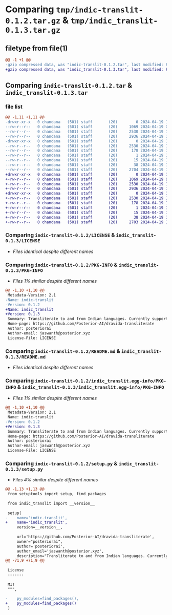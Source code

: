 # Comparing `tmp/indic-translit-0.1.2.tar.gz` & `tmp/indic_translit-0.1.3.tar.gz`

## filetype from file(1)

```diff
@@ -1 +1 @@
-gzip compressed data, was "indic-translit-0.1.2.tar", last modified: Fri Apr 19 13:59:07 2024, max compression
+gzip compressed data, was "indic_translit-0.1.3.tar", last modified: Fri Apr 19 14:31:47 2024, max compression
```

## Comparing `indic-translit-0.1.2.tar` & `indic_translit-0.1.3.tar`

### file list

```diff
@@ -1,11 +1,11 @@
-drwxr-xr-x   0 chandana   (501) staff       (20)        0 2024-04-19 13:59:07.645221 indic-translit-0.1.2/
--rw-r--r--   0 chandana   (501) staff       (20)     1069 2024-04-19 08:08:03.000000 indic-translit-0.1.2/LICENSE
--rw-r--r--   0 chandana   (501) staff       (20)     2530 2024-04-19 13:59:07.644883 indic-translit-0.1.2/PKG-INFO
--rw-r--r--   0 chandana   (501) staff       (20)     2936 2024-04-19 12:37:53.000000 indic-translit-0.1.2/README.md
-drwxr-xr-x   0 chandana   (501) staff       (20)        0 2024-04-19 13:59:07.644400 indic-translit-0.1.2/indic_translit.egg-info/
--rw-r--r--   0 chandana   (501) staff       (20)     2530 2024-04-19 13:59:07.000000 indic-translit-0.1.2/indic_translit.egg-info/PKG-INFO
--rw-r--r--   0 chandana   (501) staff       (20)      178 2024-04-19 13:59:07.000000 indic-translit-0.1.2/indic_translit.egg-info/SOURCES.txt
--rw-r--r--   0 chandana   (501) staff       (20)        1 2024-04-19 13:59:07.000000 indic-translit-0.1.2/indic_translit.egg-info/dependency_links.txt
--rw-r--r--   0 chandana   (501) staff       (20)       15 2024-04-19 13:59:07.000000 indic-translit-0.1.2/indic_translit.egg-info/top_level.txt
--rw-r--r--   0 chandana   (501) staff       (20)       38 2024-04-19 13:59:07.645334 indic-translit-0.1.2/setup.cfg
--rw-r--r--   0 chandana   (501) staff       (20)     2704 2024-04-19 13:58:09.000000 indic-translit-0.1.2/setup.py
+drwxr-xr-x   0 chandana   (501) staff       (20)        0 2024-04-19 14:31:47.485735 indic_translit-0.1.3/
+-rw-r--r--   0 chandana   (501) staff       (20)     1069 2024-04-19 08:08:03.000000 indic_translit-0.1.3/LICENSE
+-rw-r--r--   0 chandana   (501) staff       (20)     2530 2024-04-19 14:31:47.485343 indic_translit-0.1.3/PKG-INFO
+-rw-r--r--   0 chandana   (501) staff       (20)     2936 2024-04-19 12:37:53.000000 indic_translit-0.1.3/README.md
+drwxr-xr-x   0 chandana   (501) staff       (20)        0 2024-04-19 14:31:47.484912 indic_translit-0.1.3/indic_translit.egg-info/
+-rw-r--r--   0 chandana   (501) staff       (20)     2530 2024-04-19 14:31:47.000000 indic_translit-0.1.3/indic_translit.egg-info/PKG-INFO
+-rw-r--r--   0 chandana   (501) staff       (20)      178 2024-04-19 14:31:47.000000 indic_translit-0.1.3/indic_translit.egg-info/SOURCES.txt
+-rw-r--r--   0 chandana   (501) staff       (20)        1 2024-04-19 14:31:47.000000 indic_translit-0.1.3/indic_translit.egg-info/dependency_links.txt
+-rw-r--r--   0 chandana   (501) staff       (20)       15 2024-04-19 14:31:47.000000 indic_translit-0.1.3/indic_translit.egg-info/top_level.txt
+-rw-r--r--   0 chandana   (501) staff       (20)       38 2024-04-19 14:31:47.485858 indic_translit-0.1.3/setup.cfg
+-rw-r--r--   0 chandana   (501) staff       (20)     2703 2024-04-19 14:09:56.000000 indic_translit-0.1.3/setup.py
```

### Comparing `indic-translit-0.1.2/LICENSE` & `indic_translit-0.1.3/LICENSE`

 * *Files identical despite different names*

### Comparing `indic-translit-0.1.2/PKG-INFO` & `indic_translit-0.1.3/PKG-INFO`

 * *Files 1% similar despite different names*

```diff
@@ -1,10 +1,10 @@
 Metadata-Version: 2.1
-Name: indic-translit
-Version: 0.1.2
+Name: indic_translit
+Version: 0.1.3
 Summary: Transliterate to and from Indian languages. Currently supported Dravida languages - ಕతెമத.
 Home-page: https://github.com/Posterior-AI/dravida-transliterate
 Author: posteriorai
 Author-email: jaswanth@posterior.xyz
 License-File: LICENSE
```

### Comparing `indic-translit-0.1.2/README.md` & `indic_translit-0.1.3/README.md`

 * *Files identical despite different names*

### Comparing `indic-translit-0.1.2/indic_translit.egg-info/PKG-INFO` & `indic_translit-0.1.3/indic_translit.egg-info/PKG-INFO`

 * *Files 1% similar despite different names*

```diff
@@ -1,10 +1,10 @@
 Metadata-Version: 2.1
 Name: indic-translit
-Version: 0.1.2
+Version: 0.1.3
 Summary: Transliterate to and from Indian languages. Currently supported Dravida languages - ಕతెമத.
 Home-page: https://github.com/Posterior-AI/dravida-transliterate
 Author: posteriorai
 Author-email: jaswanth@posterior.xyz
 License-File: LICENSE
```

### Comparing `indic-translit-0.1.2/setup.py` & `indic_translit-0.1.3/setup.py`

 * *Files 4% similar despite different names*

```diff
@@ -1,13 +1,13 @@
 from setuptools import setup, find_packages
 
 from indic_translit import __version__
 
 setup(
-    name='indic-translit',
+    name='indic_translit',
     version=__version__,
 
     url='https://github.com/Posterior-AI/dravida-transliterate',
     owner="posteriorai",
     author='posteriorai',
     author_email='jaswanth@posterior.xyz',
     description="Transliterate to and from Indian languages. Currently supported Dravida languages - ಕతెമத.",
@@ -71,9 +71,9 @@
 
 License
 -------
 
 MIT
 """,
 
-    py_modules=find_packages(),
+    py_modules=find_packages()
 )
```

